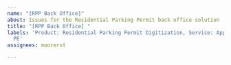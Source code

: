 ```yaml
---
name: "[RPP Back Office]"
about: Issues for the Residential Parking Permit back office solution
title: "[RPP Back Office] "
labels: 'Product: Residential Parking Permit Digitization, Service: Apps, Workgroup:
  PE'
assignees: moorerst

---
```



